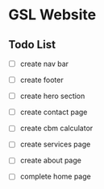 # GSL Website

## Todo List

- [ ] create nav bar
- [ ] create footer
- [ ] create hero section
- [ ] create contact page
- [ ] create cbm calculator
- [ ] create services page
- [ ] create about page
- [ ] complete home page

